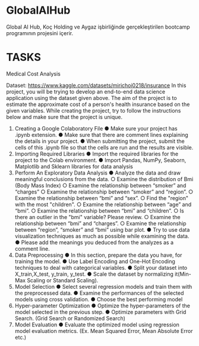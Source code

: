 # GlobalAIHub
Global AI Hub, Koç Holding ve Aygaz işbirliğinde gerçekleştirilen bootcamp programının projesini içerir.

# TASKS

Medical Cost Analysis

Dataset: https://www.kaggle.com/datasets/mirichoi0218/insurance
In this project, you will be trying to develop an end-to-end data science application using the
dataset given above. The aim of the project is to estimate the approximate cost of a person's
health insurance based on the given variables. While creating the project, try to follow the
instructions below and make sure that the project is unique.
1. Creating a Google Colaboratory File
● Make sure your project has .ipynb extension.
● Make sure that there are comment lines explaining the details in your project.
● When submitting the project, submit the cells of this .ipynb file so that the cells are
run and the results are visible.
3. Importing Required Libraries
● Import the required libraries for the project to the Colab environment.
● Import Pandas, NumPy, Seaborn, Matplotlib and Sklearn libraries for data analysis
4. Perform An Exploratory Data Analysis
● Analyze the data and draw meaningful conclusions from the data.
○ Examine the distribution of Bmi (Body Mass Index)
○ Examine the relationship between “smoker” and “charges”
○ Examine the relationship between “smoker” and “region”.
○ Examine the relationship between “bmi” and “sex”.
○ Find the "region" with the most "children".
○ Examine the relationship between “age” and “bmi”.
○ Examine the relationship between “bmi” and “children”.
○ Is there an outlier in the "bmi" variable? Please review.
○ Examine the relationship between “bmi” and “charges”.
○ Examine the relationship between “region”, “smoker” and “bmi” using bar plot.
● Try to use data visualization techniques as much as possible while examining the
data.
● Please add the meanings you deduced from the analyzes as a comment line.
5. Data Preprocessing
● In this section, prepare the data you have, for training the model.
● Use Label Encoding and One-Hot Encoding techniques to deal with categorical
variables.
● Split your dataset into X_train,X_test, y_train, y_test.
● Scale the dataset by normalizing it(Min-Max Scaling or Standard Scaling).
6. Model Selection
● Select several regression models and train them with the preprocessed data.
● Examine the performances of the selected models using cross validation.
● Choose the best performing model
7. Hyper-parameter Optimization
● Optimize the hyper-parameters of the model selected in the previous step.
● Optimize parameters with Grid Search. (Grid Search or Randomized Search)
8. Model Evaluation
● Evaluate the optimized model using regression model evaluation metrics. (Ex. Mean
Squared Error, Mean Absolute Error etc.)
